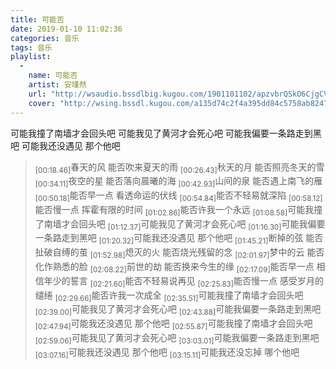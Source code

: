 ```yaml
---
title: 可能否
date: 2019-01-10 11:02:36
categories: 音乐
tags: 音乐
playlist:
  -
    name: 可能否
    artist: 安瑾然
    url: "http://wsaudio.bssdlbig.kugou.com/1901101102/apzvbrQSkO6CjgCVUfWAzg/1547175738/bss/extname/wsaudio/a78b2ff702db60000b08300556a52f5b.mp3"
    cover: "http://wsing.bssdl.kugou.com/a135d74c2f4a395dd84c5758ab82471d.jpg_188x188.jpg?param=130y130"
---
```


可能我撞了南墙才会回头吧
可能我见了黄河才会死心吧
可能我偏要一条路走到黑吧
可能我还没遇见 那个他吧

<!-- more -->

> <sub>[00:18.46]</sub>春天的风 能否吹来夏天的雨
> <sub>[00:26.43]</sub>秋天的月 能否照亮冬天的雪
> <sub>[00:34.11]</sub>夜空的星 能否落向晨曦的海
> <sub>[00:42.93]</sub>山间的泉 能否遇上南飞的雁
> <sub>[00:50.18]</sub>能否早一点 看透命运的伏线
> <sub>[00:54.84]</sub>能否不轻易就深陷
> <sub>[00:58.12]</sub>能否慢一点 挥霍有限的时间
> <sub>[01:02.86]</sub>能否许我一个永远
> <sub>[01:08.58]</sub>可能我撞了南墙才会回头吧
> <sub>[01:12.37]</sub>可能我见了黄河才会死心吧
> <sub>[01:16.30]</sub>可能我偏要一条路走到黑吧
> <sub>[01:20.32]</sub>可能我还没遇见 那个他吧
> <sub>[01:45.21]</sub>断掉的弦 能否扯破自缚的茧
> <sub>[01:52.98]</sub>熄灭的火 能否烧光残留的念
> <sub>[02:01.97]</sub>梦中的云 能否化作熟悉的脸
> <sub>[02:08.22]</sub>前世的劫 能否换来今生的缘
> <sub>[02:17.09]</sub>能否早一点 相信年少的誓言
> <sub>[02:21.60]</sub>能否不轻易说再见
> <sub>[02:25.83]</sub>能否慢一点 感受岁月的缱绻
> <sub>[02:29.66]</sub>能否许我一次成全
> <sub>[02:35.51]</sub>可能我撞了南墙才会回头吧
> <sub>[02:39.00]</sub>可能我见了黄河才会死心吧
> <sub>[02:43.88]</sub>可能我偏要一条路走到黑吧
> <sub>[02:47.94]</sub>可能我还没遇见 那个他吧
> <sub>[02:55.87]</sub>可能我撞了南墙才会回头吧
> <sub>[02:59.06]</sub>可能我见了黄河才会死心吧
> <sub>[03:03.01]</sub>可能我偏要一条路走到黑吧
> <sub>[03:07.16]</sub>可能我还没遇见 那个他吧
> <sub>[03:15.11]</sub>可能我还没忘掉 哪个他吧